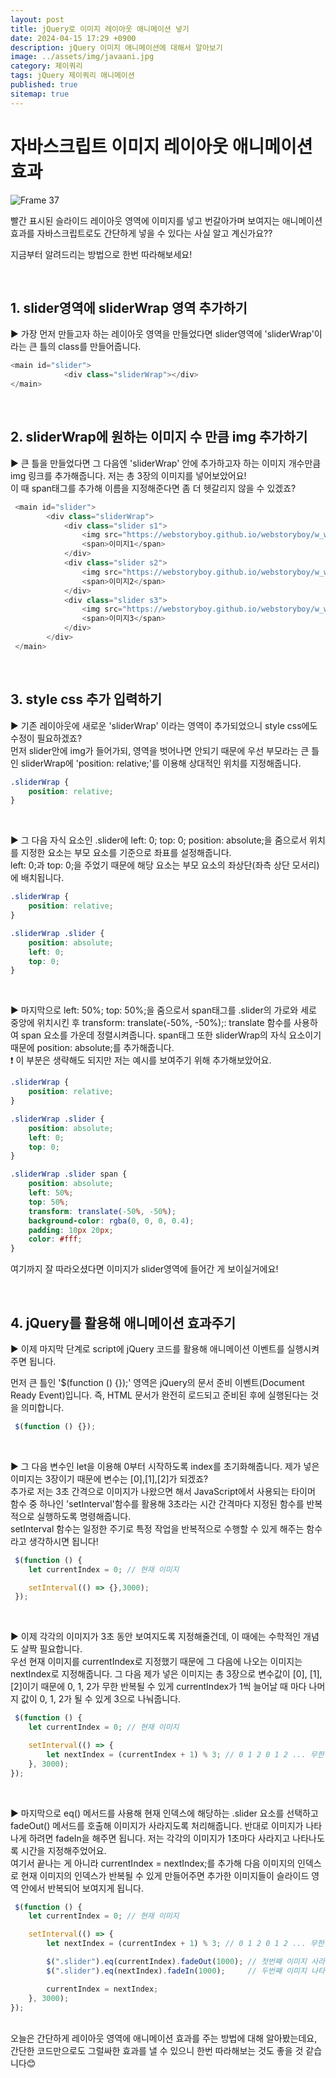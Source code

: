 ```yaml
---
layout: post
title: jQuery로 이미지 레이아웃 애니메이션 넣기
date: 2024-04-15 17:29 +0900
description: jQuery 이미지 애니메이션에 대해서 알아보기
image: ../assets/img/javaani.jpg
category: 제이쿼리
tags: jQuery 제이쿼리 애니메이션
published: true
sitemap: true
---
```


# 자바스크립트 이미지 레이아웃 애니메이션 효과

![Frame 37](https://github.com/HwangInJi/class2024/assets/163365140/ce292624-b2d9-41fc-a66e-9435c4ab2ed8)

빨간 표시된 슬라이드 레이아웃 영역에 이미지를 넣고 번갈아가며 보여지는 애니메이션 효과를 자바스크립트로도 간단하게 넣을 수 있다는 사실 알고 계신가요??<br>

지금부터 알려드리는 방법으로 한번 따라해보세요!

<br>

## 1. slider영역에 sliderWrap 영역 추가하기
▶ 가장 먼저 만들고자 하는 레이아웃 영역을 만들었다면 slider영역에 'sliderWrap'이라는 큰 틀의 class를 만들어줍니다.


````javascript
<main id="slider">
            <div class="sliderWrap"></div>
</main>
````

<br>

## 2. sliderWrap에 원하는 이미지 수 만큼 img 추가하기
▶ 큰 틀을 만들었다면 그 다음엔 'sliderWrap' 안에 추가하고자 하는 이미지 개수만큼 img 링크를 추가해줍니다. 저는 총 3장의 이미지를 넣어보았어요!<br>
이 때 span태그를 추가해 이름을 지정해준다면 좀 더 헷갈리지 않을 수 있겠죠?


````javascript
 <main id="slider">
        <div class="sliderWrap">
            <div class="slider s1">
                <img src="https://webstoryboy.github.io/webstoryboy/w_webd/slider/slider01.jpg" alt="이미지1">
                <span>이미지1</span>
            </div>
            <div class="slider s2">
                <img src="https://webstoryboy.github.io/webstoryboy/w_webd/slider/slider02.jpg" alt="이미지2">
                <span>이미지2</span>
            </div>
            <div class="slider s3">
                <img src="https://webstoryboy.github.io/webstoryboy/w_webd/slider/slider03.jpg" alt="이미지3">
                <span>이미지3</span>
            </div>
        </div>
 </main>
````

<br>

## 3. style css 추가 입력하기
▶ 기존 레이아웃에 새로운 'sliderWrap' 이라는 영역이 추가되었으니 style css에도 수정이 필요하겠죠?<br>
먼저 slider안에 img가 들어가되, 영역을 벗어나면 안되기 때문에 우선 부모라는 큰 틀인 sliderWrap에 'position: relative;'를 이용해 상대적인 위치를 지정해줍니다.

````css
.sliderWrap {
    position: relative;
}
````

<br>

▶ 그 다음 자식 요소인 .slider에 left: 0; top: 0; position: absolute;을 줌으로서 위치를 지정한 요소는 부모 요소를 기준으로 좌표를 설정해줍니다.<br>
left: 0;과 top: 0;을 주었기 때문에 해당 요소는 부모 요소의 좌상단(좌측 상단 모서리)에 배치됩니다.

````css
.sliderWrap {
    position: relative;
}

.sliderWrap .slider {
    position: absolute;
    left: 0;
    top: 0;
}
````

<br>

▶ 마지막으로 left: 50%; top: 50%;을 줌으로서 span태그를 .slider의 가로와 세로 중앙에 위치시킨 후 transform: translate(-50%, -50%);: translate 함수를 사용하여 span 요소를 가운데 정렬시켜줍니다. span태그 또한 sliderWrap의 자식 요소이기 때문에 position: absolute;를 추가해줍니다.<br>
❗ 이 부분은 생략해도 되지만 저는 예시를 보여주기 위해 추가해보았어요.

````css
.sliderWrap {
    position: relative;
}

.sliderWrap .slider {
    position: absolute;
    left: 0;
    top: 0;
}

.sliderWrap .slider span {
    position: absolute;
    left: 50%;
    top: 50%;
    transform: translate(-50%, -50%);
    background-color: rgba(0, 0, 0, 0.4);
    padding: 10px 20px;
    color: #fff;
}
````

여기까지 잘 따라오셨다면 이미지가 slider영역에 들어간 게 보이실거에요!

<br>

## 4. jQuery를 활용해 애니메이션 효과주기
▶ 이제 마지막 단계로 script에 jQuery 코드를 활용해 애니메이션 이벤트를 실행시켜주면 됩니다.<br>

먼저 큰 틀인 '$(function () {});' 영역은 jQuery의 문서 준비 이벤트(Document Ready Event)입니다. 즉, HTML 문서가 완전히 로드되고 준비된 후에 실행된다는 것을 의미합니다.

````javascript
 $(function () {});
````

<br>

▶ 그 다음 변수인 let을 이용해 0부터 시작하도록 index를 초기화해줍니다. 제가 넣은 이미지는 3장이기 때문에 변수는 [0],[1],[2]가 되겠죠?<br>
추가로 저는 3초 간격으로 이미지가 나왔으면 해서 JavaScript에서 사용되는 타이머 함수 중 하나인 'setInterval'함수를 활용해 3초라는 시간 간격마다 지정된 함수를 반복적으로 실행하도록 명령해줍니다.<br>
setInterval 함수는 일정한 주기로 특정 작업을 반복적으로 수행할 수 있게 해주는 함수라고 생각하시면 됩니다!

````javascript
 $(function () {
    let currentIndex = 0; // 현재 이미지

    setInterval(() => {},3000);
 });
````

<br>

▶ 이제 각각의 이미지가 3초 동안 보여지도록 지정해줄건데, 이 때에는 수학적인 개념도 살짝 필요합니다.<br>
우선 현재 이미지를 currentIndex로 지정했기 때문에 그 다음에 나오는 이미지는 nextIndex로 지정해줍니다. 그 다음 제가 넣은 이미지는 총 3장으로 변수값이 [0], [1], [2]이기 때문에 0, 1, 2가 무한 반복될 수 있게 currentIndex가 1씩 늘어날 때 마다 나머지 값이 0, 1, 2가 될 수 있게 3으로 나눠줍니다. 

````javascript
 $(function () {
    let currentIndex = 0; // 현재 이미지

    setInterval(() => {
        let nextIndex = (currentIndex + 1) % 3; // 0 1 2 0 1 2 ... 무한반복
    }, 3000);
});
````

<br>

▶ 마지막으로 eq() 메서드를 사용해 현재 인덱스에 해당하는 .slider 요소를 선택하고 fadeOut() 메서드를 호출해 이미지가 사라지도록 처리해줍니다. 반대로 이미지가 나타나게 하려면 fadeIn을 해주면 됩니다. 저는 각각의 이미지가 1초마다 사라지고 나타나도록 시간을 지정해주었어요.<br>
여기서 끝나는 게 아니라 currentIndex = nextIndex;를 추가해 다음 이미지의 인덱스로 현재 이미지의 인덱스가 반복될 수 있게 만들어주면 추가한 이미지들이 슬라이드 영역 안에서 반복되어 보여지게 됩니다.

````javascript
 $(function () {
    let currentIndex = 0; // 현재 이미지

    setInterval(() => {
        let nextIndex = (currentIndex + 1) % 3; // 0 1 2 0 1 2 ... 무한반복

        $(".slider").eq(currentIndex).fadeOut(1000); // 첫번째 이미지 사라지게 처리
        $(".slider").eq(nextIndex).fadeIn(1000);     // 두번째 이미지 나타나게 처리

        currentIndex = nextIndex;
    }, 3000);
});
````

<br>
오늘은 간단하게 레이아웃 영역에 애니메이션 효과를 주는 방법에 대해 알아봤는데요,<br>
간단한 코드만으로도 그럴싸한 효과를 낼 수 있으니 한번 따라해보는 것도 좋을 것 같습니다😊